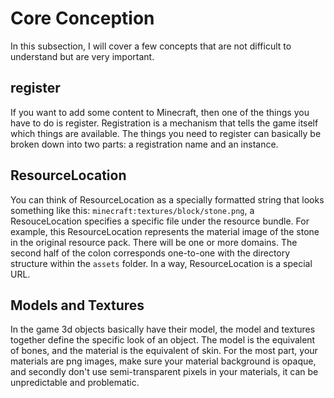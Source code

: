 # Core Conception

In this subsection, I will cover a few concepts that are not difficult to understand but are very important.

## register

If you want to add some content to Minecraft, then one of the things you have to do is register. Registration is a mechanism that tells the game itself which things are available. The things you need to register can basically be broken down into two parts: a registration name and an instance.

## ResourceLocation

You can think of ResourceLocation as a specially formatted string that looks something like this: `minecraft:textures/block/stone.png`, a ResouceLocation specifies a specific file under the resource bundle. For example, this ResourceLocation represents the material image of the stone in the original resource pack. There will be one or more domains. The second half of the colon corresponds one-to-one with the directory structure within the `assets` folder. In a way, ResourceLocation is a special URL.

## Models and Textures

In the game 3d objects basically have their model, the model and textures together define the specific look of an object. The model is the equivalent of bones, and the material is the equivalent of skin. For the most part, your materials are png images, make sure your material background is opaque, and secondly don't use semi-transparent pixels in your materials, it can be unpredictable and problematic.

